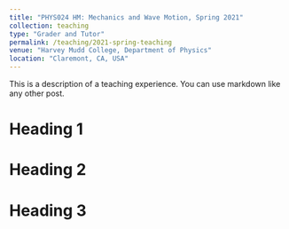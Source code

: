 ```yaml
---
title: "PHYS024 HM: Mechanics and Wave Motion, Spring 2021"
collection: teaching
type: "Grader and Tutor"
permalink: /teaching/2021-spring-teaching
venue: "Harvey Mudd College, Department of Physics"
location: "Claremont, CA, USA"
---
```


This is a description of a teaching experience. You can use markdown like any other post.

Heading 1
======

Heading 2
======

Heading 3
======
